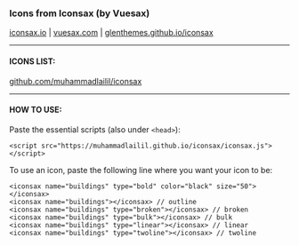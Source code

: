 ### Icons from Iconsax (by Vuesax)

[iconsax.io](https://iconsax.io) | [vuesax.com](https://vuesax.com) |  [glenthemes.github.io/iconsax](https://glenthemes.github.io/iconsax/)

---

#### ICONS LIST:
[github.com/muhammadlailil/iconsax](https://github.com/muhammadlailil/iconsax/tree/main/icons)

---

#### HOW TO USE:

Paste the essential scripts (also under `<head>`):
```
<script src="https://muhammadlailil.github.io/iconsax/iconsax.js"></script>
```

To use an icon, paste the following line where you want your icon to be:
```
<iconsax name="buildings" type="bold" color="black" size="50"></iconsax>
<iconsax name="buildings"></iconsax> // outline
<iconsax name="buildings" type="broken"></iconsax> // broken
<iconsax name="buildings" type="bulk"></iconsax> // bulk
<iconsax name="buildings" type="linear"></iconsax> // linear
<iconsax name="buildings" type="twoline"></iconsax> // twoline
```